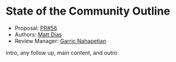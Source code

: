 # State of the Community Outline
* Proposal: [PR#56](https://github.com/SwiftCommunityPodcast/podcast/pull/56)
* Authors: [Matt Dias](https://twitter.com/mdiasdev)
* Review Manager: [Garric Nahapetian](https://github.com/garricn)

intro, any follow up, main content, and outro

